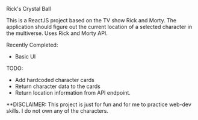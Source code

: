 Rick's Crystal Ball

This is a ReactJS project based on the TV show Rick and Morty. The application should figure out the current location of a selected 
character in the multiverse. Uses Rick and Morty API. 

Recently Completed: 
- Basic UI

TODO:
- Add hardcoded character cards
- Return character data to the cards
- Return location information from API endpoint.

**DISCLAIMER: This project is just for fun and for me to practice web-dev skills. I do not own any of the characters. 
